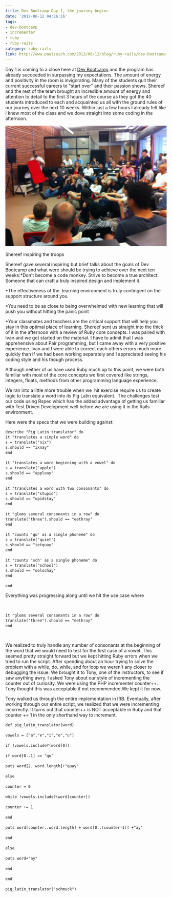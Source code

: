 ```yaml
---
title: Dev Bootcamp Day 1, the journey begins
date: '2012-06-12 04:26:26'
tags:
- dev-bootcamp
- incrementer
- ruby
- ruby-rails
category: ruby-rails
link: http://www.paulzaich.com/2012/06/12/blog/ruby-rails/dev-bootcamp-day-1-the-journey-begins/
---
```


Day 1 is coming to a close here at
[Dev Bootcamp](http://devbootcamp.com/) and the program has already succeeded in surpassing my expectations. The amount of energy and positivity in the room is invigorating. Many of the students quit their current successful careers to "start over" and their passion shows. Shereef and the rest of the team brought an incredible amount of energy and attention to detail to the first 3 hours of the course as they got the 40 students introduced to each and acquainted us all with the ground rules of our journey over the next 10 weeks. Within just a few hours I already felt like I knew most of the class and we dove straight into some coding in the afternoon.

![](/images/blog/2012-06-12-dev-bootcamp-day-1.jpg)

Shereef inspiring the troops

Shereef gave several inspiring but brief talks about the goals of Dev Bootcamp and what were should be trying to achieve over the next ten weeks:*Don't become a code monkey. Strive to become a true architect. Someone that can craft a truly inspired design and implement it.


*The effectiveness of the  learning environment is truly contingent on the support structure around you.


*You need to be as close to being overwhelmed with new learning that will push you without hitting the panic point


*Your classmates and teachers are the critical support that will help you stay in this optimal place of learning.
Shereef sent us straight into the thick of it in the afternoon with a review of Ruby core concepts. I was paired with Ivan and we got started on the material. I have to admit that I was apprehensive about Pair programming, but I came away with a very positive experience. Ivan and I were able to correct each others errors much more quickly than if we had been working separately and I appreciated seeing his coding style and his though process.

Although neither of us have used Ruby much up to this point, we were both familiar with most of the core concepts we first covered like strings, integers, floats, methods from other programming language experience.

We ran into a little more trouble when we  hit exercise require us to create logic to translate a word into its Pig Latin equivalent.  The challenges test our code using Rspec which has the added advantage of getting us familiar with Test Driven Development well before we are using it in the Rails environment.

Here were the specs that we were building against:


    describe "Pig Latin translator" do
    it "translates a simple word" do
    s = translate("nix")
    s.should == "ixnay"
    end

    it "translates a word beginning with a vowel" do
    s = translate("apple")
    s.should == "appleay"
    end

    it "translates a word with two consonants" do
    s = translate("stupid")
    s.should == "upidstay"
    end

    it "gloms several consonants in a row" do
    translate("three").should == "eethray"
    end

    it "counts 'qu' as a single phoneme" do
    s = translate("quiet")
    s.should == "ietquay"
    end

    it "counts 'sch' as a single phoneme" do
    s = translate("school")
    s.should == "oolschay"
    end

    end

Everything was progressing along until we hit the use case where

 

```
it "gloms several consonants in a row" do
translate("three").should == "eethray"
end
```
 

We realized to truly handle any number of consonants at the beginning of the word that we would need
to test for the first case of a vowel. This seemed pretty straight forward but we kept hitting Ruby errors
when we tried to run the script. After spending about an hour trying to solve the problem with a while, do..while, and for loop we weren't any closer to debugging the issue. We brought it to Tony, one of the instructors, to see if saw anything awry. I asked Tony about our style of incrementing the counter out of curiosity. We were using the PHP incrementer counter++. Tony thought this was acceptable if not recommended.We kept it for now.

Tony walked us through the entire implementation in IRB. Eventually, after working through our entire script, we realized that we were incrementing incorrectly. It turns out that counter++ is NOT acceptable in Ruby and that counter += 1 in the only shorthand way to increment.

    def pig_latin_translator(word)

    vowels = ["a","e","i","o","u"]

    if !vowels.include?(word[0])

    if word[0..1] == "qu"

    puts word[2..word.length]+"quay"

    else

    counter = 0

    while !vowels.include?(word[counter])

    counter += 1

    end

    puts word[counter..word.length] + word[0..(counter-1)] +"ay"

    end

    else

    puts word+"ay"

    end

    end

    pig_latin_translator("schmuck")

